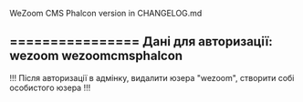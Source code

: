 WeZoom CMS Phalcon
version in CHANGELOG.md

================
Дані для авторизації:
wezoom
wezoomcmsphalcon
----------------
!!! Після авторизації в адмінку, видалити юзера "wezoom", створити собі особистого юзера !!!
